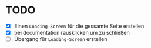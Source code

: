 
# TODO

- [x] Einen `Loading-Screen` für die gessamte Seite erstellen.
- [x] bei documentation rausklicken um zu schließen
- [ ] Übergang für `Loading-Screen`  erstellen